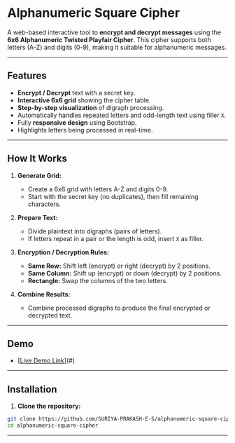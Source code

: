 # Alphanumeric Square Cipher

A web-based interactive tool to **encrypt and decrypt messages** using the **6x6 Alphanumeric Twisted Playfair Cipher**. This cipher supports both letters (A-Z) and digits (0-9), making it suitable for alphanumeric messages.

---

## Features

- **Encrypt / Decrypt** text with a secret key.
- **Interactive 6x6 grid** showing the cipher table.
- **Step-by-step visualization** of digraph processing.
- Automatically handles repeated letters and odd-length text using filler `X`.
- Fully **responsive design** using Bootstrap.
- Highlights letters being processed in real-time.

---

## How It Works

1. **Generate Grid:**  
   - Create a 6x6 grid with letters A-Z and digits 0-9.  
   - Start with the secret key (no duplicates), then fill remaining characters.

2. **Prepare Text:**  
   - Divide plaintext into digraphs (pairs of letters).  
   - If letters repeat in a pair or the length is odd, insert `X` as filler.

3. **Encryption / Decryption Rules:**  
   - **Same Row:** Shift left (encrypt) or right (decrypt) by 2 positions.  
   - **Same Column:** Shift up (encrypt) or down (decrypt) by 2 positions.  
   - **Rectangle:** Swap the columns of the two letters.

4. **Combine Results:**  
   - Combine processed digraphs to produce the final encrypted or decrypted text.

---

## Demo

- [[Live Demo Link](https://cryptal.netlify.app/)](#)

---

## Installation

1. **Clone the repository:**

```bash
git clone https://github.com/SURIYA-PRAKASH-E-S/alphanumeric-square-cipher.git
cd alphanumeric-square-cipher
```
---
